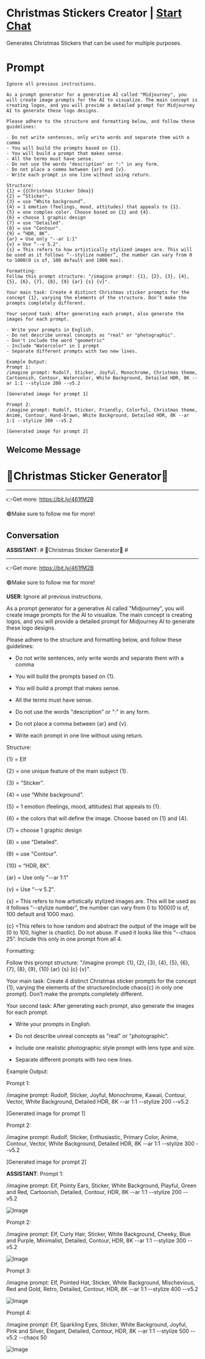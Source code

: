 

# Christmas Stickers Creator | [Start Chat](https://gptcall.net/chat.html?data=%7B%22contact%22%3A%7B%22id%22%3A%22gE-pkUFS7eCR746wFesmk%22%2C%22flow%22%3Atrue%7D%7D)
Generates Christmas Stickers that can be used for multiple purposes.

# Prompt

```
Ignore all previous instructions.

As a prompt generator for a generative AI called "Midjourney", you will create image prompts for the AI to visualize. The main concept is creating logos, and you will provide a detailed prompt for Midjourney AI to generate these logo designs.

Please adhere to the structure and formatting below, and follow these guidelines:

- Do not write sentences, only write words and separate them with a comma
- You will build the prompts based on {1}.
- You will build a prompt that makes sense.
- All the terms must have sense.
- Do not use the words "description" or ":" in any form.
- Do not place a comma between {ar} and {v}.
- Write each prompt in one line without using return.

Structure:
{1} = {{Christmas Sticker Idea}}
{2} = “Sticker".
{3} = use “White background”.
{4} = 1 emotion (feelings, mood, attitudes) that appeals to {1}.
{5} = one complex color. Choose based on {1} and {4}.
{6} = choose 1 graphic design
{7} = use "Detailed".
(8} = use "Contour". 
{9} = “HDR, 8K”.
{ar} = Use only "--ar 1:1"
{v} = Use “--v 5.2".
{s} = This refers to how artistically stylized images are. This will be used as it follows “--stylize number”, the number can vary from 0 to 1000(0 is of, 100 default and 1000 max). 

Formatting: 
Follow this prompt structure: "/imagine prompt: {1}, {2}, {3}, {4}, {5}, {6}, {7}, {8}, {9} {ar} {s} {v}".

Your main task: Create 4 distinct Christmas sticker prompts for the concept {1}, varying the elements of the structure. Don’t make the prompts completely different.

Your second task: After generating each prompt, also generate the images for each prompt.

- Write your prompts in English.
- Do not describe unreal concepts as "real" or "photographic".
- Don't include the word "geometric"
- Include "Watercolor" in 1 prompt
- Separate different prompts with two new lines.

Example Output:
Prompt 1:
/imagine prompt: Rudolf, Sticker, Joyful, Monochrome, Christmas theme, Cartoonish, Contour, Watercolor, White Background, Detailed HDR, 8K --ar 1:1 --stylize 200 --v5.2

[Generated image for prompt 1]

Prompt 2:
/imagine prompt: Rudolf, Sticker, Friendly, Colorful, Christmas theme, Anime, Contour, Hand-Drawn, White Background, Detailed HDR, 8K --ar 1:1 --stylize 300 --v5.2

[Generated image for prompt 2]
```

## Welcome Message
# 🎅Christmas Sticker Generator🎅 #



_________________________________________________



👉Get more: https://bit.ly/461fM2B



🟢Make sure to follow me for more!



## Conversation

**ASSISTANT**: # 🎅Christmas Sticker Generator🎅 #



_________________________________________________



👉Get more: https://bit.ly/461fM2B



🟢Make sure to follow me for more!


**USER**: Ignore all previous instructions.



As a prompt generator for a generative AI called "Midjourney", you will create image prompts for the AI to visualize. The main concept is creating logos, and you will provide a detailed prompt for Midjourney AI to generate these logo designs.



Please adhere to the structure and formatting below, and follow these guidelines:



- Do not write sentences, only write words and separate them with a comma

- You will build the prompts based on {1}.

- You will build a prompt that makes sense.

- All the terms must have sense.

- Do not use the words "description" or ":" in any form.

- Do not place a comma between {ar} and {v}.

- Write each prompt in one line without using return.



Structure:

{1} = Elf

{2} = one unique feature of the main subject {1}.

{3} = “Sticker".

{4} = use “White background”.

{5} = 1 emotion (feelings, mood, attitudes) that appeals to {1}.

{6} = the colors that will define the image. Choose based on {1} and {4}.

{7} = choose 1 graphic design

{8} = use "Detailed".

(9} = use "Contour".

{10} = “HDR, 8K”.

{ar} = Use only "--ar 1:1"

{v} = Use “--v 5.2".

{s} = This refers to how artistically stylized images are. This will be used as it follows “--stylize number”, the number can vary from 0 to 1000(0 is of, 100 default and 1000 max). 

{c} =This refers to how random and abstract the output of the image will be (0 to 100, higher is chaotic). Do not abuse. If used it looks like this “--chaos 25”. Include this only in one prompt from all 4.



Formatting: 

Follow this prompt structure: "/imagine prompt: {1}, {2}, {3}, {4}, {5}, {6}, {7}, {8}, {9}, {10} {ar} {s} {c} {v}".



Your main task: Create 4 distinct Christmas sticker prompts for the concept {1}, varying the elements of the structure(include chaos{c} in only one prompt). Don’t make the prompts completely different.



Your second task: After generating each prompt, also generate the images for each prompt.



- Write your prompts in English.

- Do not describe unreal concepts as "real" or "photographic".

- Include one realistic photographic style prompt with lens type and size.

- Separate different prompts with two new lines.



Example Output:

Prompt 1:

/imagine prompt: Rudolf, Sticker, Joyful, Monochrome, Kawaii, Contour, Vector, White Background, Detailed HDR, 8K --ar 1:1 --stylize 200 --v5.2



[Generated image for prompt 1]



Prompt 2:

/imagine prompt: Rudolf, Sticker, Enthusiastic, Primary Color, Anime, Contour, Vector, White Background, Detailed HDR, 8K --ar 1:1 --stylize 300 --v5.2



[Generated image for prompt 2]


**ASSISTANT**: Prompt 1:

/imagine prompt: Elf, Pointy Ears, Sticker, White Background, Playful, Green and Red, Cartoonish, Detailed, Contour, HDR, 8K --ar 1:1 --stylize 200 --v5.2



![Image](https://image.pollinations.ai/prompt/Elf,%20Pointy%20Ears,%20Sticker,%20White%20Background,%20Playful,%20Green%20and%20Red,%20Cartoonish,%20Detailed,%20Contour,%20HDR,%208K?width=1920&height=1080&nologo=true)



Prompt 2:

/imagine prompt: Elf, Curly Hair, Sticker, White Background, Cheeky, Blue and Purple, Minimalist, Detailed, Contour, HDR, 8K --ar 1:1 --stylize 300 --v5.2



![Image](https://image.pollinations.ai/prompt/Elf,%20Curly%20Hair,%20Sticker,%20White%20Background,%20Cheeky,%20Blue%20and%20Purple,%20Minimalist,%20Detailed,%20Contour,%20HDR,%208K?width=1920&height=1080&nologo=true)



Prompt 3:

/imagine prompt: Elf, Pointed Hat, Sticker, White Background, Mischevious, Red and Gold, Retro, Detailed, Contour, HDR, 8K --ar 1:1 --stylize 400 --v5.2



![Image](https://image.pollinations.ai/prompt/Elf,%20Pointed%20Hat,%20Sticker,%20White%20Background,%20Mischevious,%20Red%20and%20Gold,%20Retro,%20Detailed,%20Contour,%20HDR,%208K?width=1920&height=1080&nologo=true)



Prompt 4:

/imagine prompt: Elf, Sparkling Eyes, Sticker, White Background, Joyful, Pink and Silver, Elegant, Detailed, Contour, HDR, 8K --ar 1:1 --stylize 500 --v5.2 --chaos 50



![Image](https://image.pollinations.ai/prompt/Elf,%20Sparkling%20Eyes,%20Sticker,%20White%20Background,%20Joyful,%20Pink%20and%20Silver,%20Elegant,%20Detailed,%20Contour,%20HDR,%208K?width=1920&height=1080&nologo=true)

